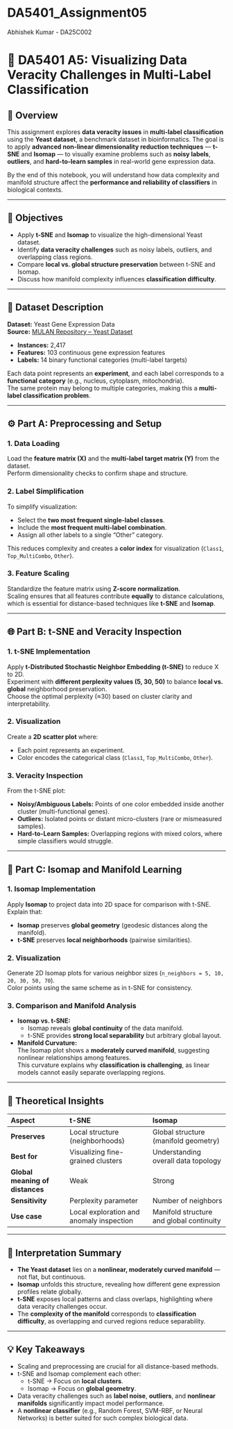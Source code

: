 # DA5401_Assignment05
Abhishek Kumar -  DA25C002
# 🧬 DA5401 A5: Visualizing Data Veracity Challenges in Multi-Label Classification

## 📘 Overview
This assignment explores **data veracity issues** in **multi-label classification** using the **Yeast dataset**, a benchmark dataset in bioinformatics. The goal is to apply **advanced non-linear dimensionality reduction techniques** — **t-SNE** and **Isomap** — to visually examine problems such as **noisy labels**, **outliers**, and **hard-to-learn samples** in real-world gene expression data.

By the end of this notebook, you will understand how data complexity and manifold structure affect the **performance and reliability of classifiers** in biological contexts.

---

## 🎯 Objectives
- Apply **t-SNE** and **Isomap** to visualize the high-dimensional Yeast dataset.
- Identify **data veracity challenges** such as noisy labels, outliers, and overlapping class regions.
- Compare **local vs. global structure preservation** between t-SNE and Isomap.
- Discuss how manifold complexity influences **classification difficulty**.

---

## 🧩 Dataset Description
**Dataset:** Yeast Gene Expression Data  
**Source:** [MULAN Repository – Yeast Dataset](http://mulan.sourceforge.net/datasets-mlc.html)

- **Instances:** 2,417  
- **Features:** 103 continuous gene expression features  
- **Labels:** 14 binary functional categories (multi-label targets)  

Each data point represents an **experiment**, and each label corresponds to a **functional category** (e.g., nucleus, cytoplasm, mitochondria).  
The same protein may belong to multiple categories, making this a **multi-label classification problem**.

---

## ⚙️ Part A: Preprocessing and Setup
### 1. Data Loading
Load the **feature matrix (X)** and the **multi-label target matrix (Y)** from the dataset.  
Perform dimensionality checks to confirm shape and structure.

### 2. Label Simplification
To simplify visualization:
- Select the **two most frequent single-label classes**.
- Include the **most frequent multi-label combination**.
- Assign all other labels to a single “Other” category.

This reduces complexity and creates a **color index** for visualization (`Class1`, `Top_MultiCombo`, `Other`).

### 3. Feature Scaling
Standardize the feature matrix using **Z-score normalization**.  
Scaling ensures that all features contribute **equally** to distance calculations, which is essential for distance-based techniques like **t-SNE** and **Isomap**.

---

## 🌐 Part B: t-SNE and Veracity Inspection
### 1. t-SNE Implementation
Apply **t-Distributed Stochastic Neighbor Embedding (t-SNE)** to reduce X to 2D.  
Experiment with **different perplexity values (5, 30, 50)** to balance **local vs. global** neighborhood preservation.  
Choose the optimal perplexity (≈30) based on cluster clarity and interpretability.

### 2. Visualization
Create a **2D scatter plot** where:
- Each point represents an experiment.
- Color encodes the categorical class (`Class1`, `Top_MultiCombo`, `Other`).

### 3. Veracity Inspection
From the t-SNE plot:
- **Noisy/Ambiguous Labels:** Points of one color embedded inside another cluster (multi-functional genes).  
- **Outliers:** Isolated points or distant micro-clusters (rare or mismeasured samples).  
- **Hard-to-Learn Samples:** Overlapping regions with mixed colors, where simple classifiers would struggle.

---

## 🧭 Part C: Isomap and Manifold Learning
### 1. Isomap Implementation
Apply **Isomap** to project data into 2D space for comparison with t-SNE.  
Explain that:
- **Isomap** preserves **global geometry** (geodesic distances along the manifold).  
- **t-SNE** preserves **local neighborhoods** (pairwise similarities).

### 2. Visualization
Generate 2D Isomap plots for various neighbor sizes (`n_neighbors = 5, 10, 20, 30, 50, 70`).  
Color points using the same scheme as in t-SNE for consistency.

### 3. Comparison and Manifold Analysis
- **Isomap vs. t-SNE:**  
  - Isomap reveals **global continuity** of the data manifold.  
  - t-SNE provides **strong local separability** but arbitrary global layout.  
- **Manifold Curvature:**  
  The Isomap plot shows a **moderately curved manifold**, suggesting nonlinear relationships among features.  
  This curvature explains why **classification is challenging**, as linear models cannot easily separate overlapping regions.

---

## 🧮 Theoretical Insights
| Aspect | **t-SNE** | **Isomap** |
|:-------|:------------|:------------|
| **Preserves** | Local structure (neighborhoods) | Global structure (manifold geometry) |
| **Best for** | Visualizing fine-grained clusters | Understanding overall data topology |
| **Global meaning of distances** | Weak | Strong |
| **Sensitivity** | Perplexity parameter | Number of neighbors |
| **Use case** | Local exploration and anomaly inspection | Manifold structure and global continuity |

---

## 🧠 Interpretation Summary
- **The Yeast dataset** lies on a **nonlinear, moderately curved manifold** — not flat, but continuous.  
- **Isomap** unfolds this structure, revealing how different gene expression profiles relate globally.  
- **t-SNE** exposes local patterns and class overlaps, highlighting where data veracity challenges occur.
- The **complexity of the manifold** corresponds to **classification difficulty**, as overlapping and curved regions reduce separability.

---

## 💡 Key Takeaways
- Scaling and preprocessing are crucial for all distance-based methods.
- t-SNE and Isomap complement each other:
  - t-SNE → Focus on **local clusters**.
  - Isomap → Focus on **global geometry**.
- Data veracity challenges such as **label noise**, **outliers**, and **nonlinear manifolds** significantly impact model performance.
- A **nonlinear classifier** (e.g., Random Forest, SVM-RBF, or Neural Networks) is better suited for such complex biological data.


